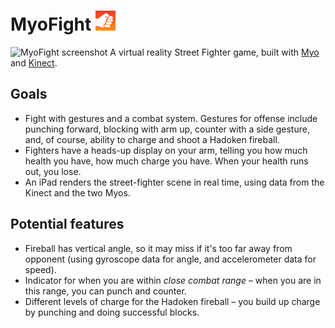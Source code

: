 MyoFight ![MyoFight logo](assets/IconSmall.png)
=======
![MyoFight screenshot](http://i.imgur.com/SV5IpBn.png)
A virtual reality Street Fighter game, built with [Myo](https://www.thalmic.com/en/myo/) and [Kinect](http://www.xbox.com/en-US/kinect).


Goals
-------
* Fight with gestures and a combat system. Gestures for offense include punching forward, blocking with arm up, counter with a side gesture, and, of course, ability to charge and shoot a Hadoken fireball.
* Fighters have a heads-up display on your arm, telling you how much health you have, how much charge you have. When your health runs out, you lose.
* An iPad renders the street-fighter scene in real time, using data from the Kinect and the two Myos.

Potential features
--------------------

* Fireball has vertical angle, so it may miss if it's too far away from opponent (using gyroscope data for angle, and accelerometer data for speed).
* Indicator for when you are within *close combat range* – when you are in this range, you can punch and counter.
* Different levels of charge for the Hadoken fireball – you build up charge by punching and doing successful blocks.
